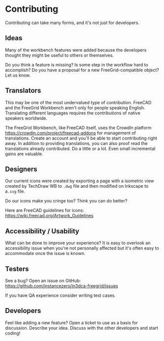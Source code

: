 # Contributing

Contributing can take many forms, and it's not just for developers.

## Ideas

Many of the workbench features were added because the developers thought they
might be useful to others or themselves.

Do you think a feature is missing? Is some step in the workflow hard to accomplish?
Do you have a proposal for a new FreeGrid-compatible object? Let us know.

## Translators

This may be one of the most undervalued type of contribution. FreeCAD and the
FreeGrid Workbench aren't only for people speaking English. Translating different
languages requires the contributions of native speakers worldwide.

The FreeGrid Workbench, like FreeCAD itself, uses the CrowdIn platform
<https://crowdin.com/project/freecad-addons> for management of translations.
Create an account and you'll be able to start contributing right away. In addition
to providing translations, you can also proof read the translations already contributed.
Do a little or a lot. Even small incremental gains are valuable.

## Designers

Our current icons were created by exporting a page with a isometric view created
by TechDraw WB to `.dwg` file and then modified on Inkscape to a`.svg` file.

Do our icons make you cringe too? Think you can do better?

Here are FreeCAD guidelines for icons: <https://wiki.freecad.org/Artwork_Guidelines>

## Accessibility / Usability

What can be done to improve your experience?
It is easy to overlook an accessibility issue when you're not personally affected
but it's often easy to accommodate once the issue is known.

## Testers

See a bug? Open an issue on GitHub: <https://github.com/instancezero/in3dca-freegrid/issues>

If you have QA experience consider writing test cases.

## Developers

Feel like adding a new feature? Open a ticket to use as a basis for discussion.
Describe your idea. Discuss with the other developers and start coding!
